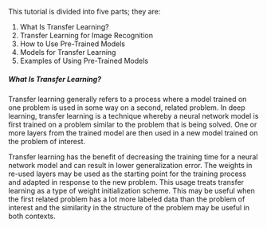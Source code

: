This tutorial is divided into five parts; they are:
1. What Is Transfer Learning?
2. Transfer Learning for Image Recognition
3. How to Use Pre-Trained Models
4. Models for Transfer Learning
5. Examples of Using Pre-Trained Models


##### What Is Transfer Learning?
Transfer learning generally refers to a process where a model trained on one problem is used
in some way on a second, related problem. In deep learning, transfer learning is a technique
whereby a neural network model is first trained on a problem similar to the problem that is
being solved. One or more layers from the trained model are then used in a new model trained
on the problem of interest.

Transfer learning has the benefit of decreasing the training time for a neural network model
and can result in lower generalization error. The weights in re-used layers may be used as the
starting point for the training process and adapted in response to the new problem. This usage
treats transfer learning as a type of weight initialization scheme. This may be useful when the
first related problem has a lot more labeled data than the problem of interest and the similarity
in the structure of the problem may be useful in both contexts.